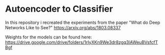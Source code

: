 # Autoencoder to Classifier

In this repository i recreated the experiments from the paper "What do Deep Networks Like to See?" https://arxiv.org/abs/1803.08337 

Weights for the models can be found here: https://drive.google.com/drive/folders/1rIyXKn9We3dr8zgq3lAWeuBVsfcfTBgf
